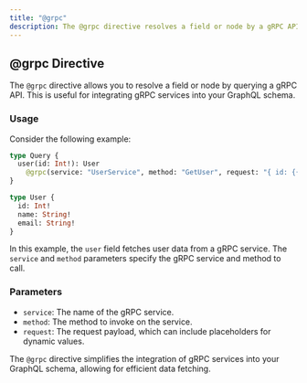 ```yaml
---
title: "@grpc"
description: The @grpc directive resolves a field or node by a gRPC API.
---
```


## @grpc Directive

The `@grpc` directive allows you to resolve a field or node by querying a gRPC API. This is useful for integrating gRPC services into your GraphQL schema.

### Usage

Consider the following example:

```graphql
type Query {
  user(id: Int!): User
    @grpc(service: "UserService", method: "GetUser", request: "{ id: {{.args.id}} }")
}

type User {
  id: Int!
  name: String!
  email: String!
}
```

In this example, the `user` field fetches user data from a gRPC service. The `service` and `method` parameters specify the gRPC service and method to call.

### Parameters

- `service`: The name of the gRPC service.
- `method`: The method to invoke on the service.
- `request`: The request payload, which can include placeholders for dynamic values.

The `@grpc` directive simplifies the integration of gRPC services into your GraphQL schema, allowing for efficient data fetching.

